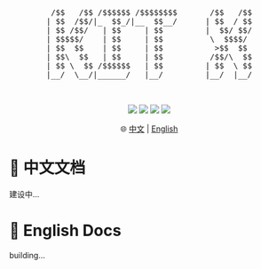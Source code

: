 <p align="center">
  <pre align="center">
                                                                                 
 /$$   /$$ /$$$$$$ /$$$$$$$$       /$$   /$$
| $$  /$$/|_  $$_/|__  $$__/      | $$  / $$
| $$ /$$/   | $$     | $$         |  $$/ $$/
| $$$$$/    | $$     | $$          \  $$$$/ 
| $$  $$    | $$     | $$           >$$  $$ 
| $$\  $$   | $$     | $$          /$$/\  $$
| $$ \  $$ /$$$$$$   | $$         | $$  \ $$
|__/  \__/|______/   |__/         |__/  |__/
                                            
                                            
  </pre>
</p>

<!--
<p align="center">
  <img src="https://avatars.githubusercontent.com/t/5707791?s=280&v=4"/><br>
</p>
-->

<p align="center">  
  <a href="./LICENSE"><img src="https://img.shields.io/github/license/Dynesshely/conconcon-tri-buter?style=for-the-badge"></img></a>
  <a href=""><img src="https://img.shields.io/badge/Windows-0078D6?style=for-the-badge&logo=windows&logoColor=white"></img></a>
  <a href=""><img src="https://img.shields.io/badge/Linux-FCC624?style=for-the-badge&logo=linux&logoColor=black"></img></a>
  <a href=""><img src="https://img.shields.io/badge/mac%20os-000000?style=for-the-badge&logo=macos&logoColor=F0F0F0"></img></a>
</p>

<p align="center">  
  🌐 <a href="#-中文文档">中文</a> | <a href="#-english-docs">English</a><br>
</p>

# 📃 中文文档
建设中...

# 📃 English Docs
building...
